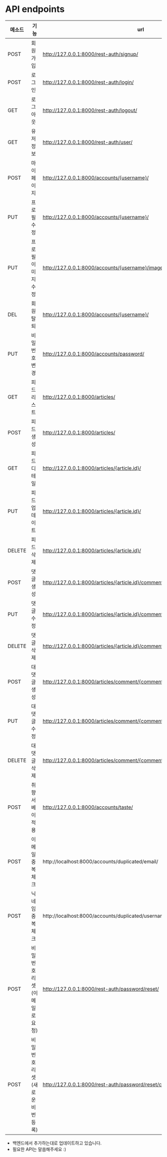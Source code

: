 # API endpoints

| 메소드 | 기능                         | url                                                          | 동작 |
| ------ | ---------------------------- | ------------------------------------------------------------ | ---- |
| POST   | 회원가입                     | http://127.0.0.1:8000/rest-auth/signup/                      | O    |
| POST   | 로그인                       | http://127.0.0.1:8000/rest-auth/login/                       | O    |
| GET    | 로그아웃                     | http://127.0.0.1:8000/rest-auth/logout/                      | O    |
| GET    | 유저정보                     | http://127.0.0.1:8000/rest-auth/user/                        | O    |
| POST   | 마이페이지                   | http://127.0.0.1:8000/accounts/{username}/                   | O    |
| PUT    | 프로필 수정                  | http://127.0.0.1:8000/accounts/{username}/                   | O    |
| PUT    | 프로필 이미지 수정           | http://127.0.0.1:8000/accounts/{username}/image/             | O    |
| DEL    | 회원 탈퇴                    | http://127.0.0.1:8000/accounts/{username}/                   | O    |
| PUT    | 비밀번호변경                 | http://127.0.0.1:8000/accounts/password/                     | O    |
| GET    | 피드 리스트                  | http://127.0.0.1:8000/articles/                              | O    |
| POST   | 피드 생성                    | http://127.0.0.1:8000/articles/                              | O    |
| GET    | 피드 디테일                  | http://127.0.0.1:8000/articles/{article.id}/                 | O    |
| PUT    | 피드 업데이트                | http://127.0.0.1:8000/articles/{article.id}/                 | O    |
| DELETE | 피드 삭제                    | http://127.0.0.1:8000/articles/{article.id}/                 | O    |
| POST   | 댓글 생성                    | http://127.0.0.1:8000/articles/{article.id}/comment/         | O    |
| PUT    | 댓글 수정                    | http://127.0.0.1:8000/articles/{article.id}/comment/{comment.id} | O    |
| DELETE | 댓글 삭제                    | http://127.0.0.1:8000/articles/{article.id}/comment/{comment.id} | O    |
| POST   | 대댓글 생성                  | http://127.0.0.1:8000/articles/comment/{comment.id}/recomment/ | O    |
| PUT    | 대댓글 수정                  | http://127.0.0.1:8000/articles/comment/{comment.id}/recomment/{recomment.id}/ | O    |
| DELETE | 대댓글 삭제                  | http://127.0.0.1:8000/articles/comment/{comment.id}/recomment/{recomment.id}/ | O    |
| POST   | 취향 서베이 적용             | http://127.0.0.1:8000/accounts/taste/                        | O    |
| POST   | 이메일 중복체크              | http://localhost:8000/accounts/duplicated/email/             | O    |
| POST   | 닉네임 중복체크              | http://localhost:8000/accounts/duplicated/username/          | O    |
| POST   | 비밀번호리셋(이메일로요청)   | http://127.0.0.1:8000/rest-auth/password/reset/              | X    |
| POST   | 비밀번호리셋(새로운비번등록) | http://127.0.0.1:8000/rest-auth/password/reset/confirm/      | X    |



- 백엔드에서 추가하는대로 업데이트하고 있습니다.
- 필요한 API는 말씀해주세요 :)